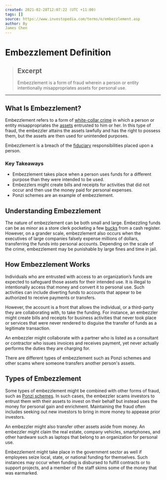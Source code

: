 ```yaml
---
created: 2021-02-28T12:07:22 (UTC +11:00)
tags: []
source: https://www.investopedia.com/terms/e/embezzlement.asp
author: By
James Chen
---
```


# Embezzlement Definition

> ## Excerpt
> Embezzlement is a form of fraud wherein a person or entity intentionally misappropriates assets for personal use.

---
## What Is Embezzlement?

Embezzlement refers to a form of [white-collar crime](https://www.investopedia.com/terms/w/white-collar-crime.asp) in which a person or entity misappropriates the [assets](https://www.investopedia.com/terms/a/asset.asp) entrusted to him or her. In this type of fraud, the embezzler attains the assets lawfully and has the right to possess them, but the assets are then used for unintended purposes.

Embezzlement is a breach of the [fiduciary](https://www.investopedia.com/terms/f/fiduciary.asp) responsibilities placed upon a person.

### Key Takeaways

-   Embezzlement takes place when a person uses funds for a different purpose than they were intended to be used.
-   Embezzlers might create bills and receipts for activities that did not occur and then use the money paid for personal expenses.
-   Ponzi schemes are an example of embezzlement.

## Understanding Embezzlement

The nature of embezzlement can be both small and large. Embezzling funds can be as minor as a store clerk pocketing a few [bucks](https://www.investopedia.com/terms/b/buck.asp) from a cash register. However, on a grander scale, embezzlement also occurs when the executives of large companies falsely expense millions of dollars, transferring the funds into personal accounts. Depending on the scale of the crime, embezzlement may be punishable by large fines and time in jail.

## How Embezzlement Works

Individuals who are entrusted with access to an organization’s funds are expected to safeguard those assets for their intended use. It is illegal to intentionally access that money and convert it to personal use. Such activities can include diverting funds to accounts that appear to be authorized to receive payments or transfers.

However, the account is a front that allows the individual, or a third-party they are collaborating with, to take the funding. For instance, an embezzler might create bills and receipts for business activities that never took place or services that were never rendered to disguise the transfer of funds as a legitimate transaction.

An embezzler might collaborate with a partner who is listed as a consultant or contractor who issues invoices and receives payment, yet never actually performs the duties they are charging for.

There are different types of embezzlement such as Ponzi schemes and other scams where someone transfers another person's assets.

## Types of Embezzlement

Some types of embezzlement might be combined with other forms of fraud, such as [Ponzi schemes](https://www.investopedia.com/terms/p/ponzischeme.asp). In such cases, the embezzler scams investors to entrust them with their assets to invest on their behalf but instead uses the money for personal gain and enrichment. Maintaining the fraud often includes seeking out new investors to bring in more money to appease prior investors.

An embezzler might also transfer other assets aside from money. An embezzler might claim the real estate, company vehicles, smartphones, and other hardware such as laptops that belong to an organization for personal use.

Embezzlement might take place in the government sector as well if employees seize local, state, or national funding for themselves. Such instances may occur when funding is disbursed to fulfill contracts or to support projects, and a member of the staff skims some of the money that was earmarked.
